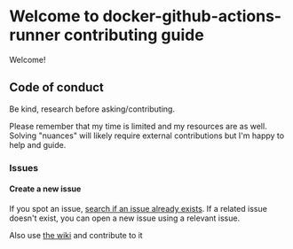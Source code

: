 # Welcome to docker-github-actions-runner contributing guide <!-- omit in toc -->

Welcome!

## Code of conduct

Be kind, research before asking/contributing.

Please remember that my time is limited and my resources are as well. Solving "nuances" will likely require external contributions but I'm happy to help and guide.

### Issues

#### Create a new issue

If you spot an issue, [search if an issue already exists](https://docs.github.com/en/github/searching-for-information-on-github/searching-on-github/searching-issues-and-pull-requests#search-by-the-title-body-or-comments). If a related issue doesn't exist, you can open a new issue using a relevant issue. 

Also use [the wiki](https://github.com/myoung34/docker-github-actions-runner/wiki) and contribute to it
